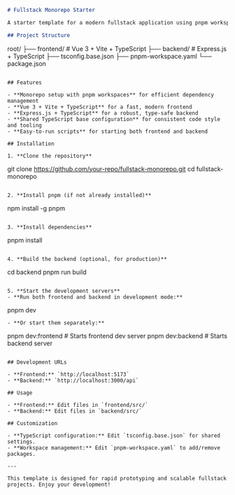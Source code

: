 ```markdown
# Fullstack Monorepo Starter

A starter template for a modern fullstack application using pnpm workspaces, Express.js with TypeScript for the backend, and Vite + Vue 3 with TypeScript for the frontend.

## Project Structure

```

root/
├── frontend/        \# Vue 3 + Vite + TypeScript
├── backend/         \# Express.js + TypeScript
├── tsconfig.base.json
├── pnpm-workspace.yaml
└── package.json

```

## Features

- **Monorepo setup with pnpm workspaces** for efficient dependency management
- **Vue 3 + Vite + TypeScript** for a fast, modern frontend
- **Express.js + TypeScript** for a robust, type-safe backend
- **Shared TypeScript base configuration** for consistent code style and tooling
- **Easy-to-run scripts** for starting both frontend and backend

## Installation

1. **Clone the repository**
```

git clone https://github.com/your-repo/fullstack-monorepo.git
cd fullstack-monorepo

```

2. **Install pnpm (if not already installed)**
```

npm install -g pnpm

```

3. **Install dependencies**
```

pnpm install

```

4. **Build the backend (optional, for production)**
```

cd backend
pnpm run build

```

5. **Start the development servers**
- **Run both frontend and backend in development mode:**
  ```
  pnpm dev
  ```
- **Or start them separately:**
  ```
  pnpm dev:frontend   # Starts frontend dev server
  pnpm dev:backend    # Starts backend server
  ```

## Development URLs

- **Frontend:** `http://localhost:5173`
- **Backend:** `http://localhost:3000/api`

## Usage

- **Frontend:** Edit files in `frontend/src/`
- **Backend:** Edit files in `backend/src/`

## Customization

- **TypeScript configuration:** Edit `tsconfig.base.json` for shared settings.
- **Workspace management:** Edit `pnpm-workspace.yaml` to add/remove packages.

---

This template is designed for rapid prototyping and scalable fullstack projects. Enjoy your development!
```

